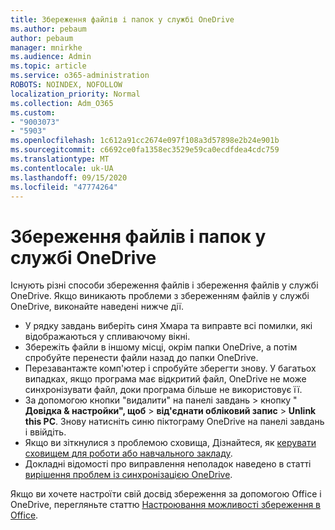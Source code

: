 ```yaml
---
title: Збереження файлів і папок у службі OneDrive
ms.author: pebaum
author: pebaum
manager: mnirkhe
ms.audience: Admin
ms.topic: article
ms.service: o365-administration
ROBOTS: NOINDEX, NOFOLLOW
localization_priority: Normal
ms.collection: Adm_O365
ms.custom:
- "9003073"
- "5903"
ms.openlocfilehash: 1c612a91cc2674e097f108a3d57898e2b24e901b
ms.sourcegitcommit: c6692ce0fa1358ec3529e59ca0ecdfdea4cdc759
ms.translationtype: MT
ms.contentlocale: uk-UA
ms.lasthandoff: 09/15/2020
ms.locfileid: "47774264"
---
```

# <a name="saving-files-and-folders-to-onedrive"></a>Збереження файлів і папок у службі OneDrive

Існують різні способи збереження файлів і збереження файлів у службі OneDrive. Якщо виникають проблеми з збереженням файлів у службі OneDrive, виконайте наведені нижче дії.

- У рядку завдань виберіть синя Хмара та виправте всі помилки, які відображаються у спливаючому вікні.
- Збережіть файли в іншому місці, окрім папки OneDrive, а потім спробуйте перенести файли назад до папки OneDrive.
- Перезавантажте комп'ютер і спробуйте зберегти знову. У багатьох випадках, якщо програма має відкритий файл, OneDrive не може синхронізувати файл, доки програма більше не використовує її.    
- За допомогою кнопки "видалити" на панелі завдань > кнопку " **Довідка & настройки", щоб**  >  **від'єднати обліковий запис**  >  **Unlink this PC**. Знову натисніть синю піктограму OneDrive на панелі завдань і ввійдіть.
- Якщо ви зіткнулися з проблемою сховища, Дізнайтеся, як [керувати сховищем для роботи або навчального закладу](https://support.microsoft.com/office/manage-your-onedrive-for-work-or-school-storage-31519161-059c-4764-b6f8-f5cd29f7fe68).
- Докладні відомості про виправлення неполадок наведено в статті [вирішення проблем із синхронізацією OneDrive](https://docs.microsoft.com/alchemyinsights/fix-onedrive-sync-issues).  

Якщо ви хочете настроїти свій досвід збереження за допомогою Office і OneDrive, перегляньте статтю [Настроювання можливості збереження в Office](https://support.microsoft.com/office/customize-the-save-experience-in-office-786200a7-f5f2-4d26-a3ae-b78c60dd5d3b).
